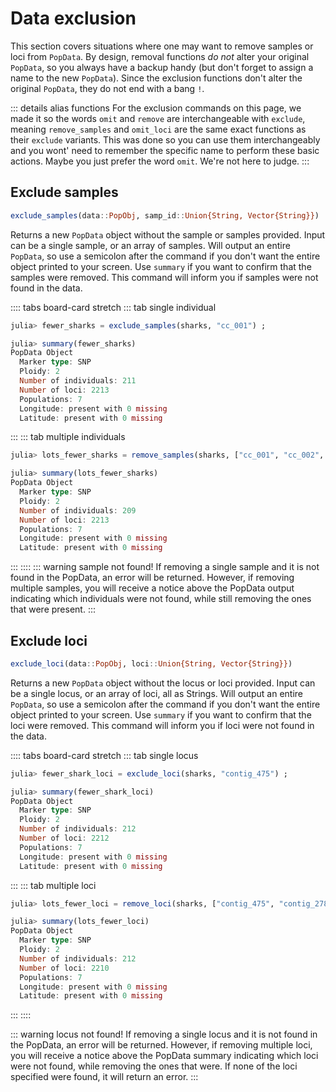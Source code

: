# Data exclusion

This section covers situations where one may want to remove samples or loci from `PopData`. By design, removal functions _do not_ alter your original `PopData`, so you always have a backup handy (but don't forget to assign a name to the new `PopData`). Since the exclusion functions don't alter the original `PopData`, they do not end with a bang `!`. 

::: details alias functions
For the exclusion commands on this page, we made it so the words `omit` and `remove` are interchangeable with `exclude`, meaning  `remove_samples` and `omit_loci` are the same exact functions as their `exclude` variants. This was done so you can use them interchangeably and you wont' need to remember the specific name to perform these basic actions. Maybe you just prefer the word `omit`. We're not here to judge.
:::

## Exclude samples

```julia
exclude_samples(data::PopObj, samp_id::Union{String, Vector{String}})
```

Returns a new `PopData` object without the sample or samples provided. Input can be a single sample, or an array of samples. Will output an entire `PopData`, so use a semicolon after the command if you don't want the entire object printed to your screen. Use `summary`  if you want to confirm that the samples were removed. This command will inform you if samples were not found in the data. 

:::: tabs board-card stretch
::: tab single individual
``` julia
julia> fewer_sharks = exclude_samples(sharks, "cc_001") ;

julia> summary(fewer_sharks)
PopData Object
  Marker type: SNP
  Ploidy: 2
  Number of individuals: 211
  Number of loci: 2213
  Populations: 7
  Longitude: present with 0 missing
  Latitude: present with 0 missing
```
:::
::: tab multiple individuals
``` julia
julia> lots_fewer_sharks = remove_samples(sharks, ["cc_001", "cc_002", "cc_003"]) ; 

julia> summary(lots_fewer_sharks)
PopData Object
  Marker type: SNP
  Ploidy: 2
  Number of individuals: 209
  Number of loci: 2213
  Populations: 7
  Longitude: present with 0 missing
  Latitude: present with 0 missing
```
:::
::::
::: warning sample not found!
If removing a single sample and it is not found in the PopData, an error will be returned. However, if removing multiple samples, you will receive a notice above the PopData output indicating which individuals were not found, while still removing the ones that were present.
:::


## Exclude loci

```julia
exclude_loci(data::PopObj, loci::Union{String, Vector{String}})
```

Returns a new `PopData` object without the locus or loci provided. Input can be a single locus, or an array of loci, all as Strings. Will output an entire `PopData`, so use a semicolon after the command if you don't want the entire object printed to your screen. Use `summary`  if you want to confirm that the loci were removed. This command will inform you if loci were not found in the data.

:::: tabs board-card stretch
::: tab single locus
``` julia
julia> fewer_shark_loci = exclude_loci(sharks, "contig_475") ;

julia> summary(fewer_shark_loci)
PopData Object
  Marker type: SNP
  Ploidy: 2
  Number of individuals: 212
  Number of loci: 2212
  Populations: 7
  Longitude: present with 0 missing
  Latitude: present with 0 missing
```
:::
::: tab multiple loci
``` julia
julia> lots_fewer_loci = remove_loci(sharks, ["contig_475", "contig_2784", "contig_8065"]) ; 

julia> summary(lots_fewer_loci)
PopData Object
  Marker type: SNP
  Ploidy: 2
  Number of individuals: 212
  Number of loci: 2210
  Populations: 7
  Longitude: present with 0 missing
  Latitude: present with 0 missing
```
:::
::::

::: warning locus not found!
If removing a single locus and it is not found in the PopData, an error will be returned. However, if removing multiple loci, you will receive a notice above the PopData summary indicating which loci were not found, while removing the ones that were. If none of the loci specified were found, it will return an error.
:::